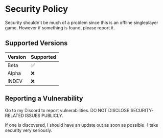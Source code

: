 # Security Policy

Security shouldn't be much of a problem since this is an offline singleplayer game. However if something is found, please report it.

## Supported Versions

| Version | Supported          |
| ------- | ------------------ |
| Beta    | :white_check_mark: |
| Alpha   | :x:                |
| INDEV   | :x:                |

## Reporting a Vulnerability

Go to my Discord to report vulnerabilities. DO NOT DISCLOSE SECURITY-RELATED ISSUES PUBLICLY.

If one is discovered, I should have an update out as soon as possible -I take security very seriously.
